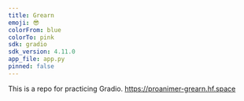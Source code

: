 ```yaml
---
title: Grearn
emoji: 😎
colorFrom: blue
colorTo: pink
sdk: gradio
sdk_version: 4.11.0
app_file: app.py
pinned: false
---
```

This is a repo for practicing Gradio.
https://proanimer-grearn.hf.space
